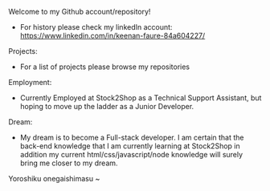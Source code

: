 Welcome to my Github account/repository!

- For history please check my linkedIn account: https://www.linkedin.com/in/keenan-faure-84a604227/

Projects:

- For a list of projects please browse my repositories


Employment: 
- Currently Employed at Stock2Shop as a Technical Support Assistant, but hoping to move up the ladder as a Junior Developer.


Dream:
- My dream is to become a Full-stack developer. I am certain that the back-end knowledge that I am currently learning at Stock2Shop in addition my current html/css/javascript/node knowledge will surely bring me closer to my dream.

Yoroshiku onegaishimasu ~

